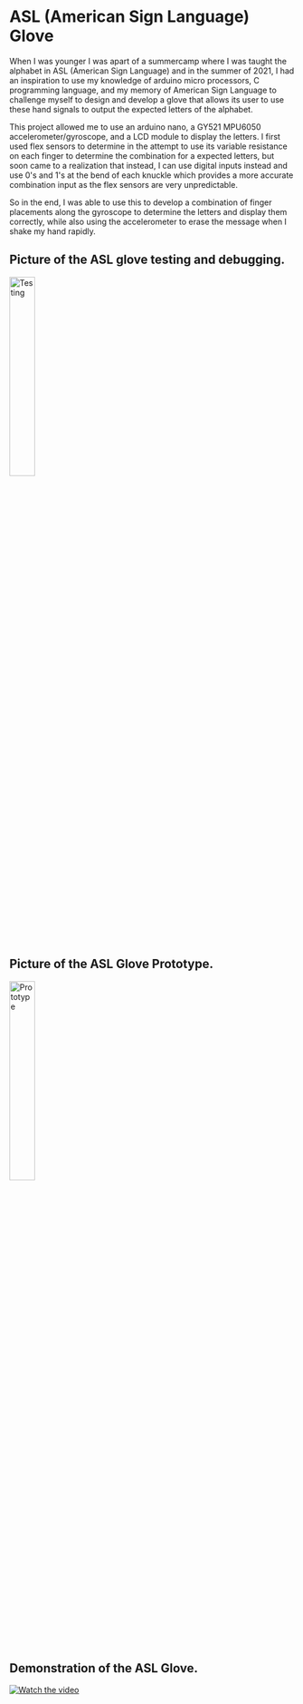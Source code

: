 # ASL (American Sign Language) Glove

When I was younger I was apart of a summercamp where I was taught the alphabet in ASL (American Sign Language) and in the summer of 2021, I had an inspiration to use my knowledge of arduino micro processors, C programming language, and my memory of American Sign Language to challenge myself to design and develop a glove that allows its user to use these hand signals to output the expected letters of the alphabet.

This project allowed me to use an arduino nano, a GY521 MPU6050 accelerometer/gyroscope, and a LCD module to display the letters.
I first used flex sensors to determine in the attempt to use its variable resistance on each finger to determine the combination for a expected letters, but soon came to a realization that instead, I can use digital inputs instead and use 0's and 1's at the bend of each knuckle which provides a more accurate combination input as the flex sensors are very unpredictable.

So in the end, I was able to use this to develop a combination of finger placements along the gyroscope to determine the letters and display them correctly, while also using the accelerometer to erase the message when I shake my hand rapidly.
<!--
<img src="https://github.com/user-attachments/assets/bc800d42-9adb-4809-be05-e38c3c93ba8e" alt="Project 2" style="width:30%; height:auto;">
![PXL_20210717_103152019](https://github.com/user-attachments/assets/ce1dad1c-53f7-4cd8-b34c-c0d86adef59b)

[![Watch the video](https://img.youtube.com/vi/9twqcwSKyeY/0.jpg)](https://www.youtube.com/watch?v=9twqcwSKyeY)
https://youtube.com/shorts/agsWuEC8VSQ
-->
## Picture of the ASL glove testing and debugging.
<img src="https://github.com/user-attachments/assets/ce1dad1c-53f7-4cd8-b34c-c0d86adef59b" alt="Testing" style="width:30%; height:auto;">

## Picture of the ASL Glove Prototype.
<img src="https://github.com/user-attachments/assets/e441385b-d8f0-4e1b-9706-6823a24ae4e1" alt="Prototype" style="width:30%; height:auto;">

## Demonstration of the ASL Glove.
[![Watch the video](https://img.youtube.com/vi/agsWuEC8VSQ/0.jpg)](https://www.youtube.com/watch?v=agsWuEC8VSQ)
